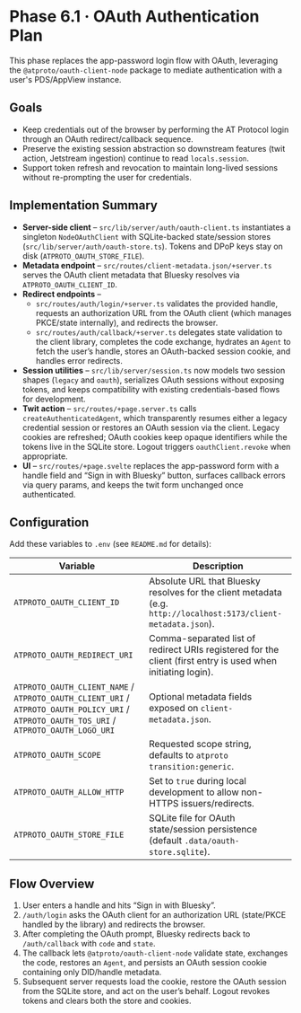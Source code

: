 # Phase 6.1 · OAuth Authentication Plan

This phase replaces the app-password login flow with OAuth, leveraging the `@atproto/oauth-client-node` package to mediate authentication with a user's PDS/AppView instance.

## Goals
- Keep credentials out of the browser by performing the AT Protocol login through an OAuth redirect/callback sequence.
- Preserve the existing session abstraction so downstream features (twit action, Jetstream ingestion) continue to read `locals.session`.
- Support token refresh and revocation to maintain long-lived sessions without re-prompting the user for credentials.

## Implementation Summary

- **Server-side client** – `src/lib/server/auth/oauth-client.ts` instantiates a singleton `NodeOAuthClient` with SQLite-backed state/session stores (`src/lib/server/auth/oauth-store.ts`). Tokens and DPoP keys stay on disk (`ATPROTO_OAUTH_STORE_FILE`).
- **Metadata endpoint** – `src/routes/client-metadata.json/+server.ts` serves the OAuth client metadata that Bluesky resolves via `ATPROTO_OAUTH_CLIENT_ID`.
- **Redirect endpoints** –
  - `src/routes/auth/login/+server.ts` validates the provided handle, requests an authorization URL from the OAuth client (which manages PKCE/state internally), and redirects the browser.
  - `src/routes/auth/callback/+server.ts` delegates state validation to the client library, completes the code exchange, hydrates an `Agent` to fetch the user’s handle, stores an OAuth-backed session cookie, and handles error redirects.
- **Session utilities** – `src/lib/server/session.ts` now models two session shapes (`legacy` and `oauth`), serializes OAuth sessions without exposing tokens, and keeps compatibility with existing credentials-based flows for development.
- **Twit action** – `src/routes/+page.server.ts` calls `createAuthenticatedAgent`, which transparently resumes either a legacy credential session or restores an OAuth session via the client. Legacy cookies are refreshed; OAuth cookies keep opaque identifiers while the tokens live in the SQLite store. Logout triggers `oauthClient.revoke` when appropriate.
- **UI** – `src/routes/+page.svelte` replaces the app-password form with a handle field and “Sign in with Bluesky” button, surfaces callback errors via query params, and keeps the twit form unchanged once authenticated.

## Configuration

Add these variables to `.env` (see `README.md` for details):

| Variable | Description |
| --- | --- |
| `ATPROTO_OAUTH_CLIENT_ID` | Absolute URL that Bluesky resolves for the client metadata (e.g. `http://localhost:5173/client-metadata.json`). |
| `ATPROTO_OAUTH_REDIRECT_URI` | Comma-separated list of redirect URIs registered for the client (first entry is used when initiating login). |
| `ATPROTO_OAUTH_CLIENT_NAME` / `ATPROTO_OAUTH_CLIENT_URI` / `ATPROTO_OAUTH_POLICY_URI` / `ATPROTO_OAUTH_TOS_URI` / `ATPROTO_OAUTH_LOGO_URI` | Optional metadata fields exposed on `client-metadata.json`. |
| `ATPROTO_OAUTH_SCOPE` | Requested scope string, defaults to `atproto transition:generic`. |
| `ATPROTO_OAUTH_ALLOW_HTTP` | Set to `true` during local development to allow non-HTTPS issuers/redirects. |
| `ATPROTO_OAUTH_STORE_FILE` | SQLite file for OAuth state/session persistence (default `.data/oauth-store.sqlite`). |

## Flow Overview

1. User enters a handle and hits “Sign in with Bluesky”.
2. `/auth/login` asks the OAuth client for an authorization URL (state/PKCE handled by the library) and redirects the browser.
3. After completing the OAuth prompt, Bluesky redirects back to `/auth/callback` with `code` and `state`.
4. The callback lets `@atproto/oauth-client-node` validate state, exchanges the code, restores an `Agent`, and persists an OAuth session cookie containing only DID/handle metadata.
5. Subsequent server requests load the cookie, restore the OAuth session from the SQLite store, and act on the user’s behalf. Logout revokes tokens and clears both the store and cookies.
